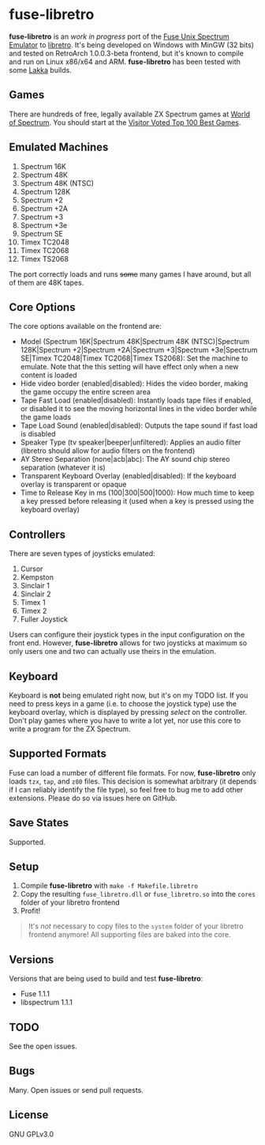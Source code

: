 # fuse-libretro

**fuse-libretro** is an *work in progress* port of the [Fuse Unix Spectrum Emulator](http://fuse-emulator.sourceforge.net/) to [libretro](http://www.libretro.com/). It's being developed on Windows with MinGW (32 bits) and tested on RetroArch 1.0.0.3-beta frontend, but it's known to compile and run on
Linux x86/x64 and ARM. **fuse-libretro** has been tested with some [Lakka](http://www.lakka.tv/) builds.

## Games

There are hundreds of free, legally available ZX Spectrum games at [World of Spectrum](http://www.worldofspectrum.org/). You should start at the [Visitor Voted Top 100 Best Games](http://www.worldofspectrum.org/bestgames.html).

## Emulated Machines

1. Spectrum 16K
1. Spectrum 48K
1. Spectrum 48K (NTSC)
1. Spectrum 128K
1. Spectrum +2
1. Spectrum +2A
1. Spectrum +3
1. Spectrum +3e
1. Spectrum SE
1. Timex TC2048
1. Timex TC2068
1. Timex TS2068

The port correctly loads and runs ~~some~~ many games I have around, but all of them are 48K tapes.

## Core Options

The core options available on the frontend are:

* Model (Spectrum 16K|Spectrum 48K|Spectrum 48K (NTSC)|Spectrum 128K|Spectrum +2|Spectrum +2A|Spectrum +3|Spectrum +3e|Spectrum SE|Timex TC2048|Timex TC2068|Timex TS2068): Set the machine to emulate. Note that the this setting will have effect only when a new content is loaded
* Hide video border (enabled|disabled): Hides the video border, making the game occupy the entire screen area
* Tape Fast Load (enabled|disabled): Instantly loads tape files if enabled, or disabled it to see the moving horizontal lines in the video border while the game loads
* Tape Load Sound (enabled|disabled): Outputs the tape sound if fast load is disabled
* Speaker Type (tv speaker|beeper|unfiltered): Applies an audio filter (libretro should allow for audio filters on the frontend)
* AY Stereo Separation (none|acb|abc): The AY sound chip stereo separation (whatever it is)
* Transparent Keyboard Overlay (enabled|disabled): If the keyboard overlay is transparent or opaque
* Time to Release Key in ms (100|300|500|1000): How much time to keep a key pressed before releasing it (used when a key is pressed using the keyboard overlay)

## Controllers

There are seven types of joysticks emulated:

1. Cursor
1. Kempston
1. Sinclair 1
1. Sinclair 2
1. Timex 1
1. Timex 2
1. Fuller Joystick

Users can configure their joystick types in the input configuration on the front end. However, **fuse-libretro** allows for two joysticks at maximum so only users one and two can actually use theirs in the emulation.

## Keyboard

Keyboard is **not** being emulated right now, but it's on my TODO list. If you need to press keys in a game (i.e. to choose the joystick type) use the keyboard overlay, which is displayed by pressing *select* on the controller. Don't play games where you have to write a lot yet, nor use this core to write a program for the ZX Spectrum.

## Supported Formats

Fuse can load a number of different file formats. For now, **fuse-libretro** only loads `tzx`, `tap`, and `z80` files. This decision is somewhat arbitrary (it depends if I can reliably identify the file type), so feel free to bug me to add other extensions. Please do so via issues here on GitHub.

## Save States

Supported.

## Setup

1. Compile **fuse-libretro** with `make -f Makefile.libretro`
1. Copy the resulting `fuse_libretro.dll` or `fuse_libretro.so` into the `cores` folder of your libretro frontend
1. Profit!

> It's *not* necessary to copy files to the `system` folder of your libretro frontend anymore! All supporting files are baked into the core.

## Versions

Versions that are being used to build and test **fuse-libretro**:

* Fuse 1.1.1
* libspectrum 1.1.1

## TODO

See the open issues.

## Bugs

Many. Open issues or send pull requests.

## License

GNU GPLv3.0
